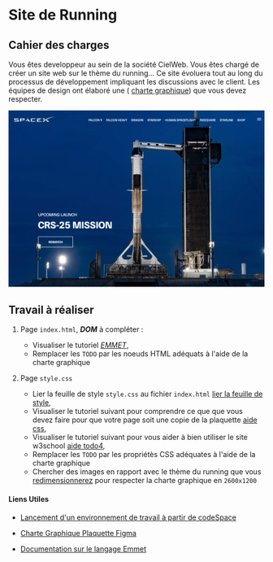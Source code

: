 Site de Running
=======
Cahier des charges
-----------
Vous êtes developpeur au sein de la société CielWeb. Vous êtes chargé de créer un site web sur le thème du running...
Ce site évoluera tout au long du processus de développement impliquant les discussions avec le client.
Les équipes de design ont élaboré une  (
[charte graphique](https://www.figma.com/file/OYr51M2IjdeFcJpRFsFSgZ/spaceX?type=design&node-id=0%3A1&mode=design&t=silahs9HWIdfbBNO-1)) que vous devez respecter.

![SpaceX Website](img/screen.jpg)

Travail à réaliser
-----------

 1. Page `index.html`,  ***DOM*** à compléter :
    * Visualiser le tutoriel [*EMMET*](https://youtu.be/-vor9TBJVpI),
    * Remplacer les `TODO` par les noeuds HTML adéquats à l'aide de la charte graphique


     
 2. Page `style.css`
    * Lier la feuille de style `style.css` au fichier `index.html` [lier la feuille de style](https://youtu.be/GYwCp9Ca7PM),
    * Visualiser le tutoriel suivant pour comprendre ce que que vous devez faire pour que votre page soit une copie de la plaquette [aide css](https://youtu.be/yBZufflbm-Q),
    * Visualiser le tutoriel suivant pour vous aider à bien utiliser le site w3school [aide todo4](https://youtu.be/4N7RVKruxtE),
    * Remplacer les `TODO` par les propriétès CSS  adéquates à l'aide de la charte graphique
    * Chercher des  images en rapport avec le thème du running que vous [redimensionnerez](https://www.resizepixel.com/)  pour respecter la charte graphique en `2600x1200`


#### Liens Utiles
- [Lancement d'un environnement de travail à partir de codeSpace](https://youtu.be/uiPI7m7A2wQ)

- [Charte Graphique Plaquette Figma](https://www.figma.com/file/OYr51M2IjdeFcJpRFsFSgZ/spaceX?type=design&node-id=0%3A1&mode=design&t=silahs9HWIdfbBNO-1)

- [Documentation sur le langage Emmet](https://docs.emmet.io/cheat-sheet/)





